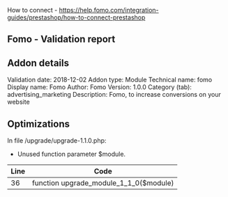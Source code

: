 How to connect - https://help.fomo.com/integration-guides/prestashop/how-to-connect-prestashop

Fomo - Validation report
-------

Addon details
-------------

Validation date: 2018-12-02
Addon type: Module
Technical name: fomo
Display name: Fomo
Author: Fomo
Version: 1.0.0
Category (tab): advertising_marketing
Description: Fomo, to increase conversions on your website


Optimizations
-------------

In file /upgrade/upgrade-1.1.0.php:
 * Unused function parameter $module.

Line	| Code
--------| ------------------------------------------------------
36	| function upgrade_module_1_1_0($module)
